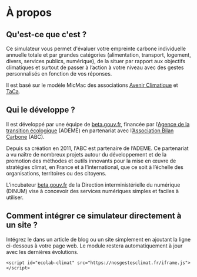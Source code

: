 # À propos

## Qu'est-ce que c'est ? 

Ce simulateur vous permet d'évaluer votre empreinte carbone individuelle annuelle totale et par grandes catégories (alimentation, transport, logement, divers, services publics, numérique), de la situer par rapport aux objectifs climatiques et surtout de passer à l’action à votre niveau avec des gestes personnalisés en fonction de vos réponses.

Il est basé sur le modèle MicMac des associations [Avenir Climatique](https://avenirclimatique.org/les-outils/) et [TaCa](https://www.taca.asso.fr/).

## Qui le développe ?

Il est développé par une équipe de [beta.gouv.fr](https://beta.gouv.fr/), financée par l’[Agence de la transition écologique](https://www.ademe.fr/) (ADEME) en partenariat avec l’[Association Bilan Carbone](https://www.associationbilancarbone.fr/) (ABC).

Depuis sa création en 2011, l'ABC est partenaire de l’ADEME. Ce partenariat a vu naître de nombreux projets autour du développement et de la promotion des méthodes et outils innovants pour la mise en œuvre de stratégies climat, en France et à l’international, que ce soit à l’échelle des organisations, territoires ou des citoyens.

L'incubateur [beta.gouv.fr](https://beta.gouv.fr/) de la Direction interministérielle du numérique (DINUM) vise à concevoir des services numériques simples et faciles à utiliser.


## Comment intégrer ce simulateur directement à un site ?
Intégrez le dans un article de blog ou un site simplement en ajoutant la ligne ci-dessous à votre page web. Le module restera automatiquement à jour avec les dernières évolutions.

```<script id="ecolab-climat" src="https://nosgestesclimat.fr/iframe.js"></script>```
